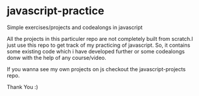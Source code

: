 # javascript-practice
Simple exercises/projects and codealongs in javascript 

All the projects in this particuler repo are not completely built from scratch.I just use this repo to get track of my practicing of javascript. So, it contains some existing code which i have developed further or some codealongs donw with the help of any course/video.

If you wanna see my own projects on js checkout the javascript-projects repo.

Thank You :)
